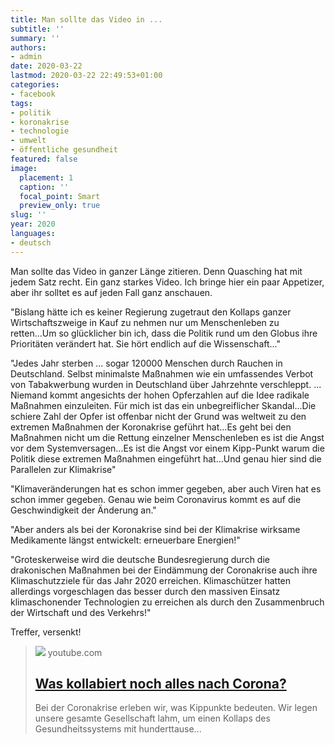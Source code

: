 ```yaml
---
title: Man sollte das Video in ...
subtitle: ''
summary: ''
authors:
- admin
date: 2020-03-22
lastmod: 2020-03-22 22:49:53+01:00
categories:
- facebook
tags:
- politik
- koronakrise
- technologie
- umwelt
- öffentliche gesundheit
featured: false
image:
  placement: 1
  caption: ''
  focal_point: Smart
  preview_only: true
slug: ''
year: 2020
languages:
- deutsch
---
```


Man sollte das Video in ganzer Länge zitieren. Denn Quasching hat mit jedem Satz recht. Ein ganz starkes Video. Ich bringe hier ein paar Appetizer, aber ihr solltet es auf jeden Fall ganz anschauen. 

"Bislang hätte ich es keiner Regierung zugetraut den Kollaps ganzer Wirtschaftszweige in Kauf zu nehmen nur um Menschenleben zu retten...Um so glücklicher bin ich, dass die Politik rund um den Globus ihre Prioritäten verändert hat. Sie hört endlich auf die Wissenschaft..."

"Jedes Jahr sterben ... sogar 120000 Menschen durch Rauchen in Deutschland. Selbst minimalste Maßnahmen wie ein umfassendes Verbot von Tabakwerbung wurden in Deutschland über Jahrzehnte verschleppt. ... Niemand kommt angesichts der hohen Opferzahlen auf die Idee radikale Maßnahmen einzuleiten. Für mich ist das ein unbegreiflicher Skandal...Die schiere Zahl der Opfer ist offenbar nicht der Grund was weltweit zu den extremen Maßnahmen der Koronakrise geführt hat...Es geht bei den Maßnahmen nicht um die Rettung einzelner Menschenleben es ist die Angst vor dem Systemversagen...Es ist die Angst vor einem Kipp-Punkt warum die Politik diese extremen Maßnahmen eingeführt hat...Und genau hier sind die Parallelen zur Klimakrise"

"Klimaveränderungen hat es schon immer gegeben, aber auch Viren hat es schon immer gegeben. Genau wie beim Coronavirus kommt es auf die Geschwindigkeit der Änderung an."

"Aber anders als bei der Koronakrise sind bei der Klimakrise wirksame Medikamente längst entwickelt: erneuerbare Energien!"

"Groteskerweise wird die deutsche Bundesregierung durch die drakonischen Maßnahmen bei der Eindämmung der Coronakrise auch ihre Klimaschutzziele für das Jahr 2020 erreichen. Klimaschützer hatten allerdings vorgeschlagen das besser durch den massiven Einsatz klimaschonender Technologien zu erreichen als durch den Zusammenbruch der Wirtschaft und des Verkehrs!"

Treffer, versenkt!
> [![](https://i.ytimg.com/vi/6V-C5q4VxEI/maxresdefault.jpg)](https://www.youtube.com/watch?v=6V-C5q4VxEI)
> youtube.com
> ## [Was kollabiert noch alles nach Corona?](https://www.youtube.com/watch?v=6V-C5q4VxEI)
>
>Bei der Coronakrise erleben wir, was Kippunkte bedeuten. Wir legen unsere gesamte Gesellschaft lahm, um einen Kollaps des Gesundheitssystems mit hunderttause...